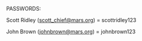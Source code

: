 PASSWORDS:

Scott Ridley (scott_chief@mars.org) = scottridley123

John Brown (johnbrown@mars.org) = 
johnbrown123